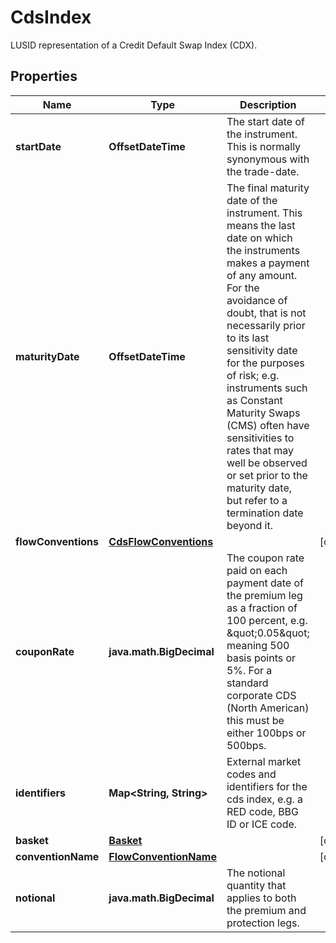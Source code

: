 

# CdsIndex

LUSID representation of a Credit Default Swap Index (CDX).

## Properties

Name | Type | Description | Notes
------------ | ------------- | ------------- | -------------
**startDate** | **OffsetDateTime** | The start date of the instrument. This is normally synonymous with the trade-date. | 
**maturityDate** | **OffsetDateTime** | The final maturity date of the instrument. This means the last date on which the instruments makes a payment of any amount.  For the avoidance of doubt, that is not necessarily prior to its last sensitivity date for the purposes of risk; e.g. instruments such as  Constant Maturity Swaps (CMS) often have sensitivities to rates that may well be observed or set prior to the maturity date, but refer to a termination date beyond it. | 
**flowConventions** | [**CdsFlowConventions**](CdsFlowConventions.md) |  |  [optional]
**couponRate** | **java.math.BigDecimal** | The coupon rate paid on each payment date of the premium leg as a fraction of 100 percent, e.g. \&quot;0.05\&quot; meaning 500 basis points or 5%.  For a standard corporate CDS (North American) this must be either 100bps or 500bps. | 
**identifiers** | **Map&lt;String, String&gt;** | External market codes and identifiers for the cds index, e.g. a RED code, BBG ID or ICE code. | 
**basket** | [**Basket**](Basket.md) |  |  [optional]
**conventionName** | [**FlowConventionName**](FlowConventionName.md) |  |  [optional]
**notional** | **java.math.BigDecimal** | The notional quantity that applies to both the premium and protection legs. | 



